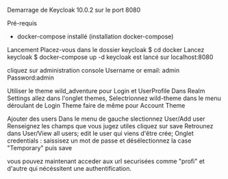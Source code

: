 Demarrage de Keycloak 10.0.2 sur le port 8080

Pré-requis
 - docker-compose installé (installation docker-compose)
 
Lancement
Placez-vous dans le dossier keycloak
$ cd docker
Lancez keycloak
$ docker-compose up -d
keycloak est lancé sur localhost:8080

cliquez sur administration console
Username or email: admin  
Password:admin

Utiliser le theme wild_adventure pour Login et UserProfile
Dans Realm Settings allez dans l'onglet themes,
Selectrionnez wild-theme dans le menu déroulant de Login Theme
faire de même pour Account Theme

Ajouter des users
Dans le menu de gauche slectionnez User/Add user
Renseignez les champs que vous jugez utiles cliquez sur save
Retrounez dans User/View all users;
edit le user qui viens d'être crée;
Onglet credentials : saissisez un mot de passe et désélectionnez la case "Temporary" puis save

vous pouvez maintenant acceder aux url securisées comme "profi" et d'autre qui nécéssitent une authentification.
